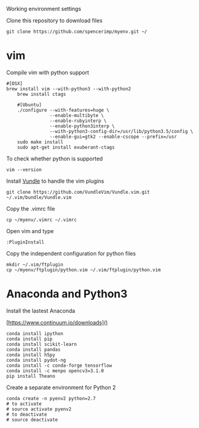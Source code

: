 Working environment settings

Clone this repository to download files

	git clone https://github.com/spencerimp/myenv.git ~/

# vim
Compile vim with python support

	#[OSX]
	brew install vim --with-python3 --with-python2
        brew install ctags

        #[Ubuntu]
        ./configure --with-features=huge \
                    --enable-multibyte \
                    --enable-rubyinterp \
                    --enable-python3interp \
                    --with-python3-config-dir=/usr/lib/python3.5/config \
                    --enable-gui=gtk2 --enable-cscope --prefix=/usr
        sudo make install
        sudo apt-get install exuberant-ctags

To check whether python is supported

	vim --version

Install [Vundle](https://github.com/VundleVim/Vundle.vim) to handle the vim plugins

	git clone https://github.com/VundleVim/Vundle.vim.git ~/.vim/bundle/Vundle.vim

Copy the .vimrc file

	cp ~/myenv/.vimrc ~/.vimrc

Open vim and type

	:PluginInstall

Copy the independent configuration for python files

	mkdir ~/.vim/ftplugin
	cp ~/myenv/ftplugin/python.vim ~/.vim/ftplugin/python.vim

# Anaconda and Python3
Install the lastest Anaconda

[https://www.continuum.io/downloads]()

	conda install ipython
	conda install pip
	conda install scikit-learn
	conda install pandas
	conda install h5py
	conda install pydot-ng
	conda install -c conda-forge tensorflow
	conda install -c menpo opencv3=3.1.0
	pip install Theano

Create a separate environment for Python 2

	conda create -n pyenv2 python=2.7
	# to activate
	# source activate pyenv2
	# to deactivate
	# source deactivate
